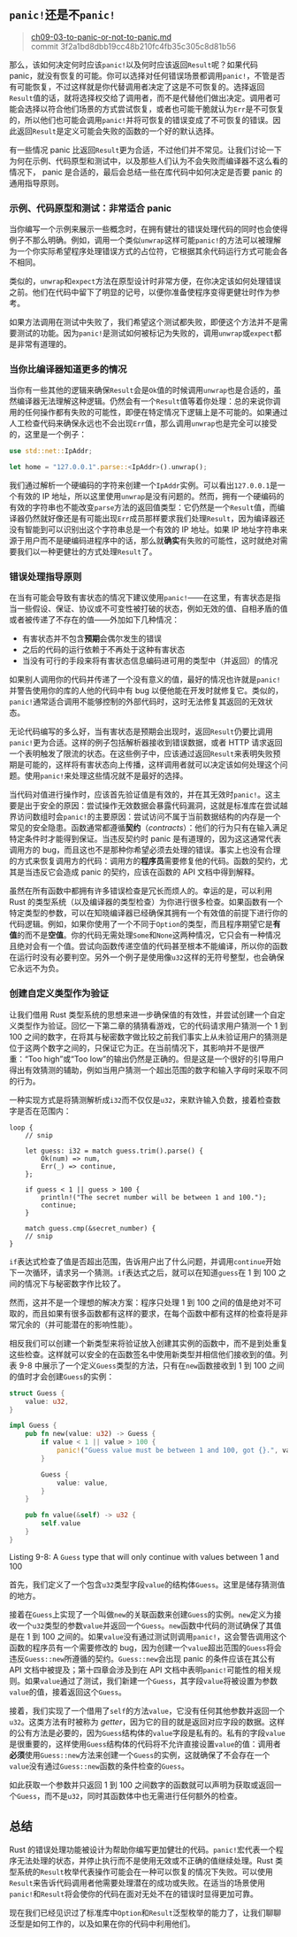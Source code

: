 ## `panic!`还是不`panic!`

> [ch09-03-to-panic-or-not-to-panic.md](https://github.com/rust-lang/book/blob/master/second-edition/src/ch09-03-to-panic-or-not-to-panic.md)
> <br>
> commit 3f2a1bd8dbb19cc48b210fc4fb35c305c8d81b56

那么，该如何决定何时应该`panic!`以及何时应该返回`Result`呢？如果代码 panic，就没有恢复的可能。你可以选择对任何错误场景都调用`panic!`，不管是否有可能恢复，不过这样就是你代替调用者决定了这是不可恢复的。选择返回`Result`值的话，就将选择权交给了调用者，而不是代替他们做出决定。调用者可能会选择以符合他们场景的方式尝试恢复，或者也可能干脆就认为`Err`是不可恢复的，所以他们也可能会调用`panic!`并将可恢复的错误变成了不可恢复的错误。因此返回`Result`是定义可能会失败的函数的一个好的默认选择。

有一些情况 panic 比返回`Result`更为合适，不过他们并不常见。让我们讨论一下为何在示例、代码原型和测试中，以及那些人们认为不会失败而编译器不这么看的情况下， panic 是合适的，最后会总结一些在库代码中如何决定是否要 panic 的通用指导原则。

### 示例、代码原型和测试：非常适合 panic

当你编写一个示例来展示一些概念时，在拥有健壮的错误处理代码的同时也会使得例子不那么明确。例如，调用一个类似`unwrap`这样可能`panic!`的方法可以被理解为一个你实际希望程序处理错误方式的占位符，它根据其余代码运行方式可能会各不相同。

类似的，`unwrap`和`expect`方法在原型设计时非常方便，在你决定该如何处理错误之前。他们在代码中留下了明显的记号，以便你准备使程序变得更健壮时作为参考。

如果方法调用在测试中失败了，我们希望这个测试都失败，即便这个方法并不是需要测试的功能。因为`panic!`是测试如何被标记为失败的，调用`unwrap`或`expect`都是非常有道理的。

### 当你比编译器知道更多的情况

当你有一些其他的逻辑来确保`Result`会是`Ok`值的时候调用`unwrap`也是合适的，虽然编译器无法理解这种逻辑。仍然会有一个`Result`值等着你处理：总的来说你调用的任何操作都有失败的可能性，即便在特定情况下逻辑上是不可能的。如果通过人工检查代码来确保永远也不会出现`Err`值，那么调用`unwrap`也是完全可以接受的，这里是一个例子：

```rust
use std::net::IpAddr;

let home = "127.0.0.1".parse::<IpAddr>().unwrap();
```

我们通过解析一个硬编码的字符来创建一个`IpAddr`实例。可以看出`127.0.0.1`是一个有效的 IP 地址，所以这里使用`unwrap`是没有问题的。然而，拥有一个硬编码的有效的字符串也不能改变`parse`方法的返回值类型：它仍然是一个`Result`值，而编译器仍然就好像还是有可能出现`Err`成员那样要求我们处理`Result`，因为编译器还没有智能到可以识别出这个字符串总是一个有效的 IP 地址。如果 IP 地址字符串来源于用户而不是硬编码进程序中的话，那么就**确实**有失败的可能性，这时就绝对需要我们以一种更健壮的方式处理`Result`了。

### 错误处理指导原则

在当有可能会导致有害状态的情况下建议使用`panic!`——在这里，有害状态是指当一些假设、保证、协议或不可变性被打破的状态，例如无效的值、自相矛盾的值或者被传递了不存在的值——外加如下几种情况：

* 有害状态并不包含**预期**会偶尔发生的错误
* 之后的代码的运行依赖于不再处于这种有害状态
* 当没有可行的手段来将有害状态信息编码进可用的类型中（并返回）的情况

如果别人调用你的代码并传递了一个没有意义的值，最好的情况也许就是`panic!`并警告使用你的库的人他的代码中有 bug 以便他能在开发时就修复它。类似的，`panic!`通常适合调用不能够控制的外部代码时，这时无法修复其返回的无效状态。

无论代码编写的多么好，当有害状态是预期会出现时，返回`Result`仍要比调用`panic!`更为合适。这样的例子包括解析器接收到错误数据，或者 HTTP 请求返回一个表明触发了限流的状态。在这些例子中，应该通过返回`Result`来表明失败预期是可能的，这样将有害状态向上传播，这样调用者就可以决定该如何处理这个问题。使用`panic!`来处理这些情况就不是最好的选择。

当代码对值进行操作时，应该首先验证值是有效的，并在其无效时`panic!`。这主要是出于安全的原因：尝试操作无效数据会暴露代码漏洞，这就是标准库在尝试越界访问数组时会`panic!`的主要原因：尝试访问不属于当前数据结构的内存是一个常见的安全隐患。函数通常都遵循**契约**（*contracts*）：他们的行为只有在输入满足特定条件时才能得到保证。当违反契约时 panic 是有道理的，因为这这通常代表调用方的 bug，而且这也不是那种你希望必须去处理的错误。事实上也没有合理的方式来恢复调用方的代码：调用方的**程序员**需要修复他的代码。函数的契约，尤其是当违反它会造成 panic 的契约，应该在函数的 API 文档中得到解释。

虽然在所有函数中都拥有许多错误检查是冗长而烦人的。幸运的是，可以利用 Rust 的类型系统（以及编译器的类型检查）为你进行很多检查。如果函数有一个特定类型的参数，可以在知晓编译器已经确保其拥有一个有效值的前提下进行你的代码逻辑。例如，如果你使用了一个不同于`Option`的类型，而且程序期望它是**有值**的而不是**空值**。你的代码无需处理`Some`和`None`这两种情况，它只会有一种情况且绝对会有一个值。尝试向函数传递空值的代码甚至根本不能编译，所以你的函数在运行时没有必要判空。另外一个例子是使用像`u32`这样的无符号整型，也会确保它永远不为负。

### 创建自定义类型作为验证

让我们借用 Rust 类型系统的思想来进一步确保值的有效性，并尝试创建一个自定义类型作为验证。回忆一下第二章的猜猜看游戏，它的代码请求用户猜测一个 1 到 100 之间的数字，在将其与秘密数字做比较之前我们事实上从未验证用户的猜测是位于这两个数字之间的，只保证它为正。在当前情况下，其影响并不是很严重：“Too high”或“Too low”的输出仍然是正确的。但是这是一个很好的引导用户得出有效猜测的辅助，例如当用户猜测一个超出范围的数字和输入字母时采取不同的行为。

一种实现方式是将猜测解析成`i32`而不仅仅是`u32`，来默许输入负数，接着检查数字是否在范围内：

```rust,ignore
loop {
    // snip

    let guess: i32 = match guess.trim().parse() {
        Ok(num) => num,
        Err(_) => continue,
    };

    if guess < 1 || guess > 100 {
        println!("The secret number will be between 1 and 100.");
        continue;
    }

    match guess.cmp(&secret_number) {
    // snip
}
```

`if`表达式检查了值是否超出范围，告诉用户出了什么问题，并调用`continue`开始下一次循环，请求另一个猜测。`if`表达式之后，就可以在知道`guess`在 1 到 100 之间的情况下与秘密数字作比较了。

然而，这并不是一个理想的解决方案：程序只处理 1 到 100 之间的值是绝对不可取的，而且如果有很多函数都有这样的要求，在每个函数中都有这样的检查将是非常冗余的（并可能潜在的影响性能）。

相反我们可以创建一个新类型来将验证放入创建其实例的函数中，而不是到处重复这些检查。这样就可以安全的在函数签名中使用新类型并相信他们接收到的值。列表 9-8 中展示了一个定义`Guess`类型的方法，只有在`new`函数接收到 1 到 100 之间的值时才会创建`Guess`的实例：

```rust
struct Guess {
    value: u32,
}

impl Guess {
    pub fn new(value: u32) -> Guess {
        if value < 1 || value > 100 {
            panic!("Guess value must be between 1 and 100, got {}.", value);
        }

        Guess {
            value: value,
        }
    }

    pub fn value(&self) -> u32 {
        self.value
    }
}
```

<span class="caption">Listing 9-8: A `Guess` type that will only continue with
values between 1 and 100</span>

首先，我们定义了一个包含`u32`类型字段`value`的结构体`Guess`。这里是储存猜测值的地方。

接着在`Guess`上实现了一个叫做`new`的关联函数来创建`Guess`的实例。`new`定义为接收一个`u32`类型的参数`value`并返回一个`Guess`。`new`函数中代码的测试确保了其值是在 1 到 100 之间的。如果`value`没有通过测试则调用`panic!`，这会警告调用这个函数的程序员有一个需要修改的 bug，因为创建一个`value`超出范围的`Guess`将会违反`Guess::new`所遵循的契约。`Guess::new`会出现 panic 的条件应该在其公有 API 文档中被提及；第十四章会涉及到在 API 文档中表明`panic!`可能性的相关规则。如果`value`通过了测试，我们新建一个`Guess`，其字段`value`将被设置为参数`value`的值，接着返回这个`Guess`。

接着，我们实现了一个借用了`self`的方法`value`，它没有任何其他参数并返回一个`u32`。这类方法有时被称为 *getter*，因为它的目的就是返回对应字段的数据。这样的公有方法是必要的，因为`Guess`结构体的`value`字段是私有的。私有的字段`value`是很重要的，这样使用`Guess`结构体的代码将不允许直接设置`value`的值：调用者**必须**使用`Guess::new`方法来创建一个`Guess`的实例，这就确保了不会存在一个`value`没有通过`Guess::new`函数的条件检查的`Guess`。

如此获取一个参数并只返回 1 到 100 之间数字的函数就可以声明为获取或返回一个`Guess`，而不是`u32`，同时其函数体中也无需进行任何额外的检查。

## 总结

Rust 的错误处理功能被设计为帮助你编写更加健壮的代码。`panic!`宏代表一个程序无法处理的状态，并停止执行而不是使用无效或不正确的值继续处理。Rust 类型系统的`Result`枚举代表操作可能会在一种可以恢复的情况下失败。可以使用`Result`来告诉代码调用者他需要处理潜在的成功或失败。在适当的场景使用`panic!`和`Result`将会使你的代码在面对无处不在的错误时显得更加可靠。

现在我们已经见识过了标准库中`Option`和`Result`泛型枚举的能力了，让我们聊聊泛型是如何工作的，以及如果在你的代码中利用他们。